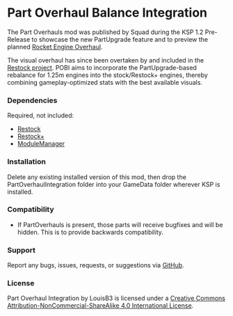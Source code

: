 Part Overhaul Balance Integration
===

The Part Overhauls mod was published by Squad during the KSP 1.2 Pre-Release to showcase the new PartUpgrade feature and to preview the planned [Rocket Engine Overhaul](http://i.imgur.com/iINdJyL.jpg).

The visual overhaul has since been overtaken by and included in the [Restock project](https://forum.kerbalspaceprogram.com/index.php?/topic/182679-161-restock-revamping-ksps-art/). POBI aims to incorporate the PartUpgrade-based rebalance for 1.25m engines into the stock/Restock+ engines, thereby combining gameplay-optimized stats with the best available visuals.

### Dependencies

Required, not included:
- [Restock](https://forum.kerbalspaceprogram.com/index.php?/topic/182679-161-restock-revamping-ksps-art/)
- [Restock+](https://forum.kerbalspaceprogram.com/index.php?/topic/182679-161-restock-revamping-ksps-art/)
- [ModuleManager](http://forum.kerbalspaceprogram.com/index.php?/topic/50533-121-module-manager-274-november-14th-better-late-than-never/)

### Installation

Delete any existing installed version of this mod, then drop the PartOverhaulIntegration folder into your GameData folder wherever KSP is installed.

### Compatibility

- If PartOverhauls is present, those parts will receive bugfixes and will be hidden. This is to provide backwards compatibility.

### Support

Report any bugs, issues, requests, or suggestions via [GitHub](https://github.com/LouisB3/PartOverhaulIntegration).

### License

Part Overhaul Integration by LouisB3 is licensed under a [Creative Commons Attribution-NonCommercial-ShareAlike 4.0 International License](http://creativecommons.org/licenses/by-nc-sa/4.0/).

